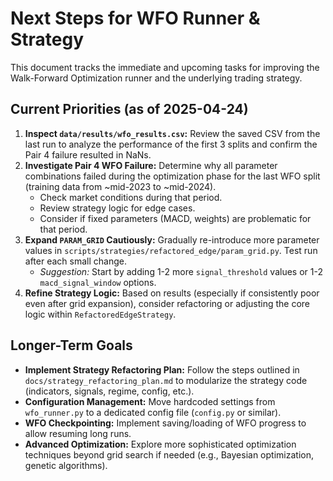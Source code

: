 # Next Steps for WFO Runner & Strategy

This document tracks the immediate and upcoming tasks for improving the Walk-Forward Optimization runner and the underlying trading strategy.

## Current Priorities (as of 2025-04-24)

1.  **Inspect `data/results/wfo_results.csv`:** Review the saved CSV from the last run to analyze the performance of the first 3 splits and confirm the Pair 4 failure resulted in NaNs.
2.  **Investigate Pair 4 WFO Failure:** Determine why all parameter combinations failed during the optimization phase for the last WFO split (training data from ~mid-2023 to ~mid-2024).
    *   Check market conditions during that period.
    *   Review strategy logic for edge cases.
    *   Consider if fixed parameters (MACD, weights) are problematic for that period.
3.  **Expand `PARAM_GRID` Cautiously:** Gradually re-introduce more parameter values in `scripts/strategies/refactored_edge/param_grid.py`. Test run after each small change.
    *   *Suggestion:* Start by adding 1-2 more `signal_threshold` values or 1-2 `macd_signal_window` options.
4.  **Refine Strategy Logic:** Based on results (especially if consistently poor even after grid expansion), consider refactoring or adjusting the core logic within `RefactoredEdgeStrategy`.

## Longer-Term Goals

*   **Implement Strategy Refactoring Plan:** Follow the steps outlined in `docs/strategy_refactoring_plan.md` to modularize the strategy code (indicators, signals, regime, config, etc.).
*   **Configuration Management:** Move hardcoded settings from `wfo_runner.py` to a dedicated config file (`config.py` or similar).
*   **WFO Checkpointing:** Implement saving/loading of WFO progress to allow resuming long runs.
*   **Advanced Optimization:** Explore more sophisticated optimization techniques beyond grid search if needed (e.g., Bayesian optimization, genetic algorithms).
